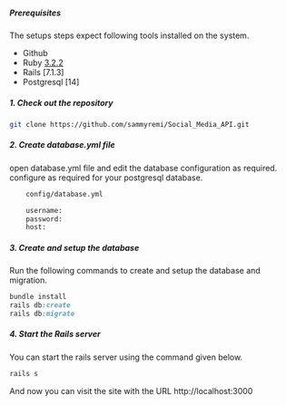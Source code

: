 ##### Prerequisites

The setups steps expect following tools installed on the system.

- Github
- Ruby [3.2.2](https://github.com/sammyremi/Social_Media_API)
- Rails [7.1.3]
- Postgresql [14]

##### 1. Check out the repository

```bash
git clone https://github.com/sammyremi/Social_Media_API.git
```

##### 2. Create database.yml file

open database.yml file and edit the database configuration as required.
configure as required for your postgresql database.

```bash
    config/database.yml

    username:
    password:
    host:

```


##### 3. Create and setup the database

Run the following commands to create and setup the database and migration.

```ruby
bundle install
rails db:create
rails db:migrate
```

##### 4. Start the Rails server

You can start the rails server using the command given below.

```ruby
rails s
```

And now you can visit the site with the URL http://localhost:3000